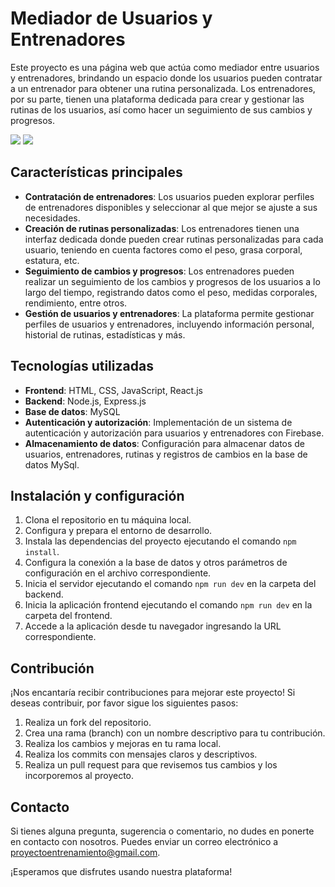 # Mediador de Usuarios y Entrenadores

Este proyecto es una página web que actúa como mediador entre usuarios y entrenadores, brindando un espacio donde los usuarios pueden contratar a un entrenador para obtener una rutina personalizada. Los entrenadores, por su parte, tienen una plataforma dedicada para crear y gestionar las rutinas de los usuarios, así como hacer un seguimiento de sus cambios y progresos.

<div>
  <img src="https://github.com/JuanPE44/tryning-frontend/assets/89142353/0bf3bb5d-bd29-4884-a288-2356d069d9b0" />
  <img src="https://github.com/JuanPE44/tryning-frontend/assets/89142353/22fd6bc3-3df3-40a9-a7a3-e1907d5dff73" />
</div>

## Características principales

- **Contratación de entrenadores**: Los usuarios pueden explorar perfiles de entrenadores disponibles y seleccionar al que mejor se ajuste a sus necesidades.
- **Creación de rutinas personalizadas**: Los entrenadores tienen una interfaz dedicada donde pueden crear rutinas personalizadas para cada usuario, teniendo en cuenta factores como el peso, grasa corporal, estatura, etc.
- **Seguimiento de cambios y progresos**: Los entrenadores pueden realizar un seguimiento de los cambios y progresos de los usuarios a lo largo del tiempo, registrando datos como el peso, medidas corporales, rendimiento, entre otros.
- **Gestión de usuarios y entrenadores**: La plataforma permite gestionar perfiles de usuarios y entrenadores, incluyendo información personal, historial de rutinas, estadísticas y más.

## Tecnologías utilizadas

- **Frontend**: HTML, CSS, JavaScript, React.js
- **Backend**: Node.js, Express.js
- **Base de datos**: MySQL
- **Autenticación y autorización**: Implementación de un sistema de autenticación y autorización para usuarios y entrenadores con Firebase.
- **Almacenamiento de datos**: Configuración para almacenar datos de usuarios, entrenadores, rutinas y registros de cambios en la base de datos MySql.

## Instalación y configuración

1. Clona el repositorio en tu máquina local.
2. Configura y prepara el entorno de desarrollo.
3. Instala las dependencias del proyecto ejecutando el comando `npm install`.
4. Configura la conexión a la base de datos y otros parámetros de configuración en el archivo correspondiente.
5. Inicia el servidor ejecutando el comando `npm run dev` en la carpeta del backend.
6. Inicia la aplicación frontend ejecutando el comando `npm run dev` en la carpeta del frontend.
7. Accede a la aplicación desde tu navegador ingresando la URL correspondiente.

## Contribución

¡Nos encantaría recibir contribuciones para mejorar este proyecto! Si deseas contribuir, por favor sigue los siguientes pasos:

1. Realiza un fork del repositorio.
2. Crea una rama (branch) con un nombre descriptivo para tu contribución.
3. Realiza los cambios y mejoras en tu rama local.
4. Realiza los commits con mensajes claros y descriptivos.
5. Realiza un pull request para que revisemos tus cambios y los incorporemos al proyecto.

## Contacto

Si tienes alguna pregunta, sugerencia o comentario, no dudes en ponerte en contacto con nosotros. Puedes enviar un correo electrónico a proyectoentrenamiento@gmail.com.

¡Esperamos que disfrutes usando nuestra plataforma!
